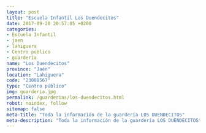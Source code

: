 ```yaml
---
layout: post
title: "Escuela Infantil Los Duendecitos"
date: 2017-09-20 20:57:05 +0200
categories:
- Escuela Infantil
- jaen
- lahiguera
- Centro público
- guarderia
name: "Los Duendecitos"
province: "Jaén"
location: "Lahiguera"
code: "23008567"
type: "Centro público"
img: guarderia.jpg
permalink: /guarderias/los-duendecitos.html
robot: noindex, follow
sitemap: false
meta-title: "Toda la información de la guardería LOS DUENDECITOS"
meta-description: "Toda la información de la guardería LOS DUENDECITOS"
---
```

